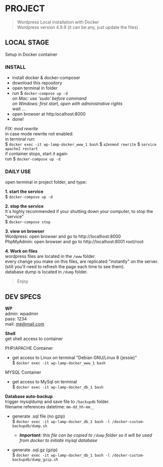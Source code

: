 # PROJECT  
> Wordpress Local installation with Docker  
> Wordpress version 4.9.9 (it can be any, just update the files)

## LOCAL STAGE
Setup in Docker container

### INSTALL  
- install docker & docker-composer
- download this repository
- open terminal in folder
- run $ `docker-compose up -d`  
  *on Mac: use 'sudo' before command*  
  *on Windows: first start, open with administrative rights*   
  wait ...
- open browser at http:localhost:8000
- done!

_FIX: mod rewrite_  
in case mode rewrite not enabled:  
in terminal run:  
$ `docker exec -it wp-lamp-docker_www_1 bash`
$ `a2enmod rewrite`
$ `service apache2 restart`  
if container stops, start it again  
run $ `docker-compose up -d`  


### DAILY USE
open terminal in project folder, and type:

**1. start the service**  
$ `docker-compose up -d`

**2. stop the service**  
It´s highly recommended if your shutting down your computer, to stop the "service"  
$ `docker-compose stop`

**3. view on browser**  
Wordpress: open browser and go to http://localhost:8000  
PhpMyAdmin: open browser and go to http://localhost:8001 root/root

**4. Work on files**  
wordpress files are located in the ```/www``` folder.  
every change you make on this files, are replicated "instantly" on the server. (still you'll need to refresh the page each time to see them).   
database dump is located in ```/dump``` folder.

> Enjoy

## DEV SPECS

**WP**  
admin: wpadmin  
pass: 1234  
mail: me@mail.com 

**Shell**  
get shell access to container  

PHP/APACHE Container  
- get access to Linux on terminal
"Debian GNU/Linux 8 (jessie)"  
$ `docker exec -it wp-lamp-docker_www_1 bash`

MYSQL Container  
- get access to MySql on terminal  
$ `docker exec -it wp-lamp-docker_db_1 bash`

**Database auto-backup**  
trigger mysqldump and save file to `/backupdb` folder.  
filename references datetime:  `mm-dd_hh-mm__`    

- generate .sql file (no gzip)  
$ `docker exec -it wp-lamp-docker_db_1 bash -l /docker-custom-backupdb/dump.sh`

    - *__Important:__ this file can be copied to `/dump` folder so it will be used from docker to initiate mysql database*

- generate .sql.gz (gzip)  
$ `docker exec -it wp-lamp-docker_db_1 bash -l /docker-custom-backupdb/dump_gzip.sh`














